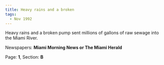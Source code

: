 ```yaml
---  
title: Heavy rains and a broken  
tags:  
  - Nov 1992  
---  
```

  
Heavy rains and a broken pump sent millions of gallons of raw sewage into the Miami River.  
  
Newspapers: **Miami Morning News or The Miami Herald**  
  
Page: **1**, Section: **B** 
